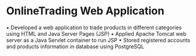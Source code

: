 # OnlineTrading Web Application
• Developed a web application to trade products in different categories using HTML and Java Server Pages (JSP)
• Applied Apache Tomcat web server as a Java Servlet container to run JSP
• Stored registered accounts and products information in database using PostgreSQL

